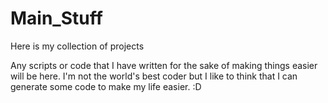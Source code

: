 # Main_Stuff
Here is my collection of projects

Any scripts or code that I have written for the sake of making things easier will be here. I'm not the world's best coder but I like to think that I can generate some code to make my life easier. :D
